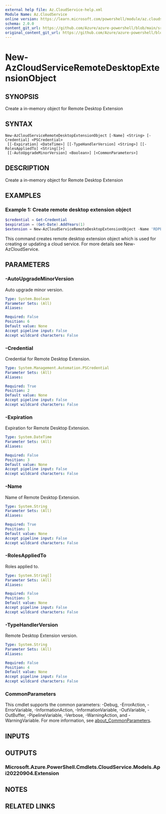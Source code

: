 ```yaml
---
external help file: Az.CloudService-help.xml
Module Name: Az.CloudService
online version: https://learn.microsoft.com/powershell/module/az.cloudservice/new-azcloudserviceremotedesktopextensionobject
schema: 2.0.0
content_git_url: https://github.com/Azure/azure-powershell/blob/main/src/CloudService/CloudService/help/New-AzCloudServiceRemoteDesktopExtensionObject.md
original_content_git_url: https://github.com/Azure/azure-powershell/blob/main/src/CloudService/CloudService/help/New-AzCloudServiceRemoteDesktopExtensionObject.md
---
```


# New-AzCloudServiceRemoteDesktopExtensionObject

## SYNOPSIS
Create a in-memory object for Remote Desktop Extension

## SYNTAX

```
New-AzCloudServiceRemoteDesktopExtensionObject [-Name] <String> [-Credential] <PSCredential>
 [[-Expiration] <DateTime>] [[-TypeHandlerVersion] <String>] [[-RolesAppliedTo] <String[]>]
 [[-AutoUpgradeMinorVersion] <Boolean>] [<CommonParameters>]
```

## DESCRIPTION
Create a in-memory object for Remote Desktop Extension

## EXAMPLES

### Example 1: Create remote desktop extension object
```powershell
$credential = Get-Credential
$expiration = (Get-Date).AddYears(1)
$extension = New-AzCloudServiceRemoteDesktopExtensionObject -Name 'RDPExtension' -Credential $credential -Expiration $expiration -TypeHandlerVersion '1.2.1'
```

This command creates remote desktop extension object which is used for creating or updating a cloud service.
For more details see New-AzCloudService.

## PARAMETERS

### -AutoUpgradeMinorVersion
Auto upgrade minor version.

```yaml
Type: System.Boolean
Parameter Sets: (All)
Aliases:

Required: False
Position: 6
Default value: None
Accept pipeline input: False
Accept wildcard characters: False
```

### -Credential
Credential for Remote Desktop Extension.

```yaml
Type: System.Management.Automation.PSCredential
Parameter Sets: (All)
Aliases:

Required: True
Position: 2
Default value: None
Accept pipeline input: False
Accept wildcard characters: False
```

### -Expiration
Expiration for Remote Desktop Extension.

```yaml
Type: System.DateTime
Parameter Sets: (All)
Aliases:

Required: False
Position: 3
Default value: None
Accept pipeline input: False
Accept wildcard characters: False
```

### -Name
Name of Remote Desktop Extension.

```yaml
Type: System.String
Parameter Sets: (All)
Aliases:

Required: True
Position: 1
Default value: None
Accept pipeline input: False
Accept wildcard characters: False
```

### -RolesAppliedTo
Roles applied to.

```yaml
Type: System.String[]
Parameter Sets: (All)
Aliases:

Required: False
Position: 5
Default value: None
Accept pipeline input: False
Accept wildcard characters: False
```

### -TypeHandlerVersion
Remote Desktop Extension version.

```yaml
Type: System.String
Parameter Sets: (All)
Aliases:

Required: False
Position: 4
Default value: None
Accept pipeline input: False
Accept wildcard characters: False
```

### CommonParameters
This cmdlet supports the common parameters: -Debug, -ErrorAction, -ErrorVariable, -InformationAction, -InformationVariable, -OutVariable, -OutBuffer, -PipelineVariable, -Verbose, -WarningAction, and -WarningVariable. For more information, see [about_CommonParameters](http://go.microsoft.com/fwlink/?LinkID=113216).

## INPUTS

## OUTPUTS

### Microsoft.Azure.PowerShell.Cmdlets.CloudService.Models.Api20220904.Extension

## NOTES

## RELATED LINKS
